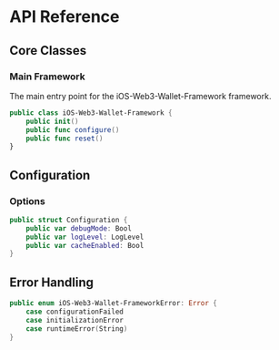 # API Reference

## Core Classes

### Main Framework

The main entry point for the iOS-Web3-Wallet-Framework framework.

```swift
public class iOS-Web3-Wallet-Framework {
    public init()
    public func configure()
    public func reset()
}
```

## Configuration

### Options

```swift
public struct Configuration {
    public var debugMode: Bool
    public var logLevel: LogLevel
    public var cacheEnabled: Bool
}
```

## Error Handling

```swift
public enum iOS-Web3-Wallet-FrameworkError: Error {
    case configurationFailed
    case initializationError
    case runtimeError(String)
}
